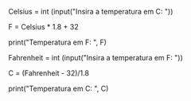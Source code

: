 Celsius = int (input("Insira a temperatura em C: "))

F = Celsius * 1.8 + 32

print("Temperatura em F: ", F)

Fahrenheit = int (input("Insira a temperatura em F: "))

C = (Fahrenheit - 32)/1.8

print("Temperatura em C: ", C)

